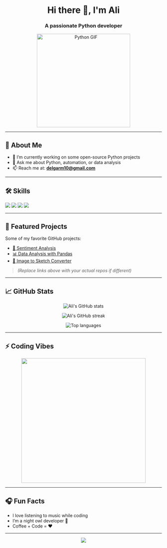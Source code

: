 <h1 align="center">Hi there 👋, I'm Ali</h1>
<h3 align="center">A passionate Python developer</h3>

<p align="center">
  <img src="https://media4.giphy.com/media/coxQHKASG60HrHtvkt/giphy.gif" width="300" alt="Python GIF" />
</p>

---

## 🧠 About Me

- 🔭 I’m currently working on some open-source Python projects    
- 💬 Ask me about Python, automation, or data analysis  
- 📫 Reach me at: **delgarm10@gmail.com**

---

## 🛠️ Skills

<p align="left">
  <img src="https://img.shields.io/badge/Python-3776AB?style=for-the-badge&logo=python&logoColor=white" />
  <img src="https://img.shields.io/badge/Git-F05032?style=for-the-badge&logo=git&logoColor=white" />
  <img src="https://img.shields.io/badge/Linux-FCC624?style=for-the-badge&logo=linux&logoColor=black" />
  <img src="https://img.shields.io/badge/VSCode-007ACC?style=for-the-badge&logo=visual-studio-code&logoColor=white" />
</p>

---

## 📂 Featured Projects

Some of my favorite GitHub projects:

- [🧠 Sentiment Analysis](https://github.com/alideli/sentiment-analysis)  
- [📊 Data Analysis with Pandas](https://github.com/alideli/data-analysis)  
- [🎨 Image to Sketch Converter](https://github.com/alideli/image-to-sketch)

> *(Replace links above with your actual repos if different)*

---

## 📈 GitHub Stats

<p align="center">
  <img src="https://github-readme-stats.vercel.app/api?username=alideli&show_icons=true&theme=radical" alt="Ali's GitHub stats" />
</p>

<p align="center">
  <img src="https://github-readme-streak-stats.herokuapp.com?user=alideli&theme=radical" alt="Ali's GitHub streak" />
</p>

<p align="center">
  <img src="https://github-readme-stats.vercel.app/api/top-langs/?username=alideli&layout=compact&theme=radical" alt="Top languages" />
</p>

---

## ⚡ Coding Vibes

<p align="center">
  <img src="https://media.giphy.com/media/13HgwGsXF0aiGY/giphy.gif" width="400" />
</p>

---

## 🎧 Fun Facts

- I love listening to music while coding  
- I’m a night owl developer 🦉  
- Coffee + Code = ❤️

---

<div align="center">
  <img src="https://capsule-render.vercel.app/api?type=waving&color=gradient&height=100&section=footer"/>
</div>
